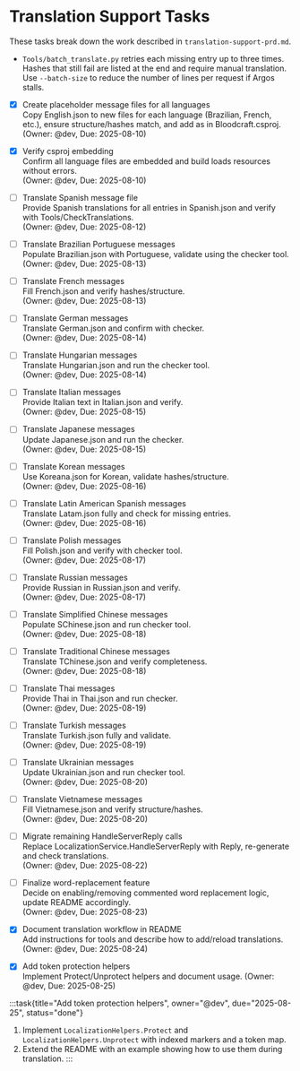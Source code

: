 # Translation Support Tasks

These tasks break down the work described in `translation-support-prd.md`.

* `Tools/batch_translate.py` retries each missing entry up to three times. Hashes that still fail are listed at the end and require manual translation. Use `--batch-size` to reduce the number of lines per request if Argos stalls.

- [x] Create placeholder message files for all languages  
  Copy English.json to new files for each language (Brazilian, French, etc.), ensure structure/hashes match, and add as <EmbeddedResource> in Bloodcraft.csproj.  
  (Owner: @dev, Due: 2025-08-10)

- [x] Verify csproj embedding  
  Confirm all language files are embedded and build loads resources without errors.  
  (Owner: @dev, Due: 2025-08-10)

- [ ] Translate Spanish message file  
  Provide Spanish translations for all entries in Spanish.json and verify with Tools/CheckTranslations.  
  (Owner: @dev, Due: 2025-08-12)

- [ ] Translate Brazilian Portuguese messages  
  Populate Brazilian.json with Portuguese, validate using the checker tool.  
  (Owner: @dev, Due: 2025-08-13)

- [ ] Translate French messages  
  Fill French.json and verify hashes/structure.  
  (Owner: @dev, Due: 2025-08-13)

- [ ] Translate German messages  
  Translate German.json and confirm with checker.  
  (Owner: @dev, Due: 2025-08-14)

- [ ] Translate Hungarian messages  
  Translate Hungarian.json and run the checker tool.  
  (Owner: @dev, Due: 2025-08-14)

- [ ] Translate Italian messages  
  Provide Italian text in Italian.json and verify.  
  (Owner: @dev, Due: 2025-08-15)

- [ ] Translate Japanese messages  
  Update Japanese.json and run the checker.  
  (Owner: @dev, Due: 2025-08-15)

- [ ] Translate Korean messages  
  Use Koreana.json for Korean, validate hashes/structure.  
  (Owner: @dev, Due: 2025-08-16)

- [ ] Translate Latin American Spanish messages  
  Translate Latam.json fully and check for missing entries.  
  (Owner: @dev, Due: 2025-08-16)

- [ ] Translate Polish messages  
  Fill Polish.json and verify with checker tool.  
  (Owner: @dev, Due: 2025-08-17)

- [ ] Translate Russian messages  
  Provide Russian in Russian.json and verify.  
  (Owner: @dev, Due: 2025-08-17)

- [ ] Translate Simplified Chinese messages  
  Populate SChinese.json and run checker tool.  
  (Owner: @dev, Due: 2025-08-18)

- [ ] Translate Traditional Chinese messages  
  Translate TChinese.json and verify completeness.  
  (Owner: @dev, Due: 2025-08-18)

- [ ] Translate Thai messages  
  Provide Thai in Thai.json and run checker.  
  (Owner: @dev, Due: 2025-08-19)

- [ ] Translate Turkish messages  
  Translate Turkish.json fully and validate.  
  (Owner: @dev, Due: 2025-08-19)

- [ ] Translate Ukrainian messages  
  Update Ukrainian.json and run checker tool.  
  (Owner: @dev, Due: 2025-08-20)

- [ ] Translate Vietnamese messages  
  Fill Vietnamese.json and verify structure/hashes.  
  (Owner: @dev, Due: 2025-08-20)

- [ ] Migrate remaining HandleServerReply calls  
  Replace LocalizationService.HandleServerReply with Reply, re-generate and check translations.  
  (Owner: @dev, Due: 2025-08-22)

- [ ] Finalize word-replacement feature  
  Decide on enabling/removing commented word replacement logic, update README accordingly.  
  (Owner: @dev, Due: 2025-08-23)

- [x] Document translation workflow in README  
  Add instructions for tools and describe how to add/reload translations.  
  (Owner: @dev, Due: 2025-08-24)

- [x] Add token protection helpers  
  Implement Protect/Unprotect helpers and document usage.
  (Owner: @dev, Due: 2025-08-25)

:::task{title="Add token protection helpers", owner="@dev", due="2025-08-25", status="done"}
1. Implement `LocalizationHelpers.Protect` and `LocalizationHelpers.Unprotect` with indexed markers and a token map.
2. Extend the README with an example showing how to use them during translation.
:::

